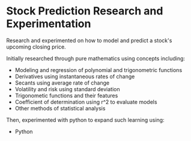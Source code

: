 # Stock Prediction Research and Experimentation
Research and experimented on how to model and predict a stock's upcoming closing price. 

Initially researched through pure mathematics using concepts including:
- Modeling and regression of polynomial and trigonometric functions
- Derivatives using instantaneous rates of change
- Secants using average rate of change
- Volatility and risk using standard deviation
- Trigonometic functions and their features
- Coefficient of determination using r^2 to evaluate models
- Other methods of statistical analysis

Then, experimented with python to expand such learning using:
- Python 
